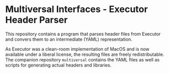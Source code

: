 Multiversal Interfaces - Executor Header Parser
===============================================

This repository contains a program that parses header files from Executor
and convers them to an intermediate (YAML) representation.

As Executor was a clean-room implementation of MacOS and is now available
under a liberal license, the resulting files are freely redistributable.
The companion repository `multiversal` contains the YAML files as well as
scripts for generating actual headers and libraries.

